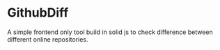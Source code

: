 # GithubDiff
A simple frontend only tool build in solid js to check difference between different online repositories. 
